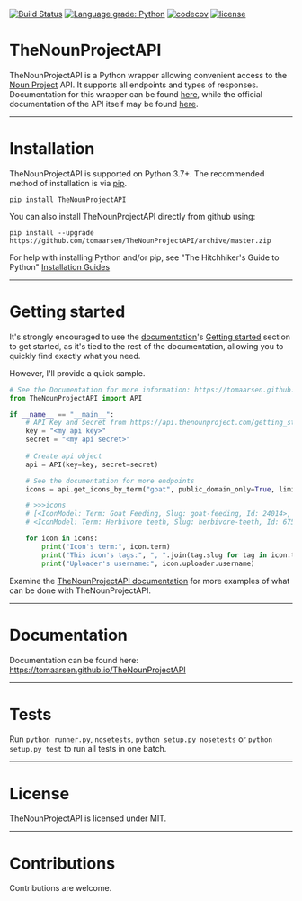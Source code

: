 [![Build Status](https://travis-ci.com/tomaarsen/TheNounProjectAPI.svg?branch=master)](https://travis-ci.com/tomaarsen/TheNounProjectAPI)
[![Language grade: Python](https://img.shields.io/lgtm/grade/python/g/tomaarsen/TheNounProjectAPI.svg?logo=lgtm&logoWidth=18)](https://lgtm.com/projects/g/tomaarsen/TheNounProjectAPI/context:python)
[![codecov](https://codecov.io/gh/cubiedev/TheNounProjectAPI/branch/master/graph/badge.svg)](https://codecov.io/gh/cubiedev/TheNounProjectAPI)
[![license](https://img.shields.io/github/license/tomaarsen/TheNounProjectAPI)](https://github.com/tomaarsen/TheNounProjectAPI/blob/master/LICENSE)

# TheNounProjectAPI
 
TheNounProjectAPI is a Python wrapper allowing convenient access to the [Noun Project](https://thenounproject.com/) API. It supports all endpoints and types of responses. Documentation for this wrapper can be found [here](https://tomaarsen.github.io/TheNounProjectAPI/#thenounprojectapi), while the official documentation of the API itself may be found [here](https://api.thenounproject.com/).

---

# Installation
TheNounProjectAPI is supported on Python 3.7+. The recommended method of installation is via [pip](https://pypi.org/project/pip/).
```
pip install TheNounProjectAPI
```
You can also install TheNounProjectAPI directly from github using:
```
pip install --upgrade https://github.com/tomaarsen/TheNounProjectAPI/archive/master.zip
```
For help with installing Python and/or pip, see "The Hitchhiker's Guide to Python" [Installation Guides](https://docs.python-guide.org/starting/installation/#installation-guides)

---

# Getting started
It's strongly encouraged to use the [documentation](https://tomaarsen.github.io/TheNounProjectAPI/#thenounprojectapi)'s [Getting started](https://tomaarsen.github.io/TheNounProjectAPI/introduction.html#getting-started) section to get started, as it's tied to the rest of the documentation, allowing you to quickly find exactly what you need.

However, I'll provide a quick sample.
```python
# See the Documentation for more information: https://tomaarsen.github.io/TheNounProjectAPI
from TheNounProjectAPI import API

if __name__ == "__main__":
    # API Key and Secret from https://api.thenounproject.com/getting_started.html#creating-an-api-key
    key = "<my api key>"
    secret = "<my api secret>"
    
    # Create api object
    api = API(key=key, secret=secret)

    # See the documentation for more endpoints
    icons = api.get_icons_by_term("goat", public_domain_only=True, limit=2)

    # >>>icons
    # [<IconModel: Term: Goat Feeding, Slug: goat-feeding, Id: 24014>,
    # <IconModel: Term: Herbivore teeth, Slug: herbivore-teeth, Id: 675870>]

    for icon in icons:
        print("Icon's term:", icon.term)
        print("This icon's tags:", ", ".join(tag.slug for tag in icon.tags))
        print("Uploader's username:", icon.uploader.username)
```

Examine the [TheNounProjectAPI documentation](https://tomaarsen.github.io/TheNounProjectAPI/index.html#thenounprojectapi) for more examples of what can be done with TheNounProjectAPI.

---

# Documentation
Documentation can be found here: https://tomaarsen.github.io/TheNounProjectAPI

---

# Tests
Run `python runner.py`, `nosetests`, `python setup.py nosetests` or `python setup.py test` to run all tests in one batch.

---

# License
TheNounProjectAPI is licensed under MIT.

---

# Contributions
Contributions are welcome.
